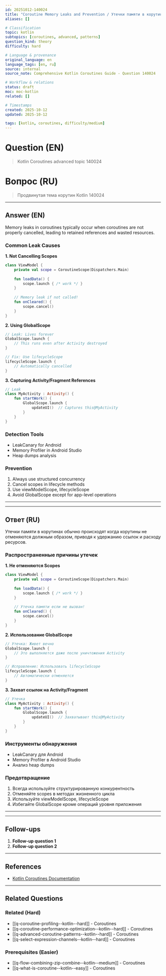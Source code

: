 ```yaml
---
id: 20251012-140024
title: "Coroutine Memory Leaks and Prevention / Утечки памяти в корутинах и их предотвращение"
aliases: []

# Classification
topic: kotlin
subtopics: [coroutines, advanced, patterns]
question_kind: theory
difficulty: hard

# Language & provenance
original_language: en
language_tags: [en, ru]
source: internal
source_note: Comprehensive Kotlin Coroutines Guide - Question 140024

# Workflow & relations
status: draft
moc: moc-kotlin
related: []

# Timestamps
created: 2025-10-12
updated: 2025-10-12

tags: [kotlin, coroutines, difficulty/medium]
---
```

# Question (EN)
> Kotlin Coroutines advanced topic 140024

# Вопрос (RU)
> Продвинутая тема корутин Kotlin 140024

---

## Answer (EN)


Memory leaks in coroutines typically occur when coroutines are not properly cancelled, leading to retained references and wasted resources.

### Common Leak Causes

**1. Not Cancelling Scopes**
```kotlin
class ViewModel {
    private val scope = CoroutineScope(Dispatchers.Main)
    
    fun loadData() {
        scope.launch { /* work */ }
    }
    
    // Memory leak if not called!
    fun onCleared() {
        scope.cancel()
    }
}
```

**2. Using GlobalScope**
```kotlin
// Leak: Lives forever
GlobalScope.launch {
    // This runs even after Activity destroyed
}

// Fix: Use lifecycleScope
lifecycleScope.launch {
    // Automatically cancelled
}
```

**3. Capturing Activity/Fragment References**
```kotlin
// Leak
class MyActivity : Activity() {
    fun startWork() {
        GlobalScope.launch {
            updateUI()  // Captures this@MyActivity
        }
    }
}
```

### Detection Tools
- LeakCanary for Android
- Memory Profiler in Android Studio
- Heap dumps analysis

### Prevention
1. Always use structured concurrency
2. Cancel scopes in lifecycle methods
3. Use viewModelScope, lifecycleScope
4. Avoid GlobalScope except for app-level operations

---
---

## Ответ (RU)


Утечки памяти в корутинах обычно происходят когда корутины не отменяются должным образом, приводя к удержанию ссылок и расходу ресурсов.

### Распространенные причины утечек

**1. Не отменяются Scopes**
```kotlin
class ViewModel {
    private val scope = CoroutineScope(Dispatchers.Main)
    
    fun loadData() {
        scope.launch { /* work */ }
    }
    
    // Утечка памяти если не вызван!
    fun onCleared() {
        scope.cancel()
    }
}
```

**2. Использование GlobalScope**
```kotlin
// Утечка: Живет вечно
GlobalScope.launch {
    // Это выполняется даже после уничтожения Activity
}

// Исправление: Использовать lifecycleScope
lifecycleScope.launch {
    // Автоматически отменяется
}
```

**3. Захват ссылок на Activity/Fragment**
```kotlin
// Утечка
class MyActivity : Activity() {
    fun startWork() {
        GlobalScope.launch {
            updateUI()  // Захватывает this@MyActivity
        }
    }
}
```

### Инструменты обнаружения
- LeakCanary для Android
- Memory Profiler в Android Studio
- Анализ heap dumps

### Предотвращение
1. Всегда используйте структурированную конкурентность
2. Отменяйте scopes в методах жизненного цикла
3. Используйте viewModelScope, lifecycleScope
4. Избегайте GlobalScope кроме операций уровня приложения

---
---

## Follow-ups

1. **Follow-up question 1**
2. **Follow-up question 2**

---

## References

- [Kotlin Coroutines Documentation](https://kotlinlang.org/docs/coroutines-overview.html)

---

## Related Questions

### Related (Hard)
- [[q-coroutine-profiling--kotlin--hard]] - Coroutines
- [[q-coroutine-performance-optimization--kotlin--hard]] - Coroutines
- [[q-advanced-coroutine-patterns--kotlin--hard]] - Coroutines
- [[q-select-expression-channels--kotlin--hard]] - Coroutines

### Prerequisites (Easier)
- [[q-flow-combining-zip-combine--kotlin--medium]] - Coroutines
- [[q-what-is-coroutine--kotlin--easy]] - Coroutines
